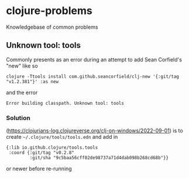 # clojure-problems
Knowledgebase of common problems

## Unknown tool: tools

Commonly presents as an error during an attempt to add Sean Corfield's "new" like so

```
clojure -Ttools install com.github.seancorfield/clj-new '{:git/tag "v1.2.381"}' :as new
```

and the error 

```Error building classpath. Unknown tool: tools```

### Solution

(https://clojurians-log.clojureverse.org/clj-on-windows/2022-09-01) is to create `~/.clojure/tools/tools.edn` and add in

```
{:lib io.github.clojure/tools.tools
 :coord {:git/tag "v0.2.8"
         :git/sha "9c5baa56cff02de98737a71d4dab098b268cd68b"}}

```
or newer before re-running 
